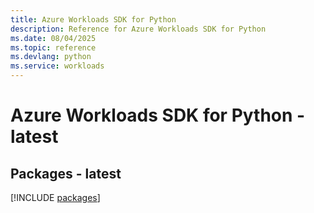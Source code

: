 ```yaml
---
title: Azure Workloads SDK for Python
description: Reference for Azure Workloads SDK for Python
ms.date: 08/04/2025
ms.topic: reference
ms.devlang: python
ms.service: workloads
---
```

# Azure Workloads SDK for Python - latest
## Packages - latest
[!INCLUDE [packages](workloads-index.md)]
